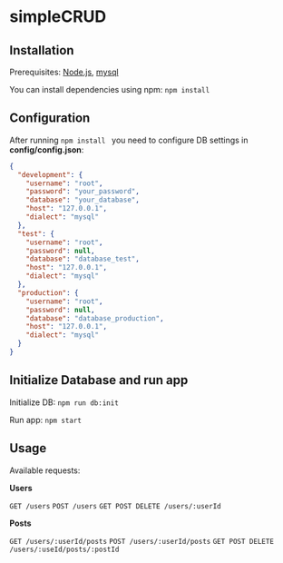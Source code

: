 # simpleCRUD

## Installation

Prerequisites: [Node.js](https://nodejs.org "Node.js"), [mysql](https://www.mysql.com)

You can install dependencies using npm: `npm install `

## Configuration

After running `npm install ` you need to configure DB settings in **config/config.json**:

```json
{
  "development": {
    "username": "root",
    "password": "your_password",
    "database": "your_database",
    "host": "127.0.0.1",
    "dialect": "mysql"
  },
  "test": {
    "username": "root",
    "password": null,
    "database": "database_test",
    "host": "127.0.0.1",
    "dialect": "mysql"
  },
  "production": {
    "username": "root",
    "password": null,
    "database": "database_production",
    "host": "127.0.0.1",
    "dialect": "mysql"
  }
}
```

## Initialize Database and run app

Initialize DB: `npm run db:init`

Run app: `npm start`

## Usage

Available requests:

**Users**

`GET /users`
`POST /users`
`GET POST DELETE /users/:userId`

**Posts**

`GET /users/:userId/posts`
`POST /users/:userId/posts`
`GET POST DELETE /users/:useId/posts/:postId`
